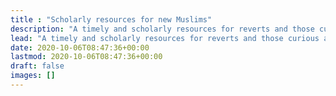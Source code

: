 ```yaml
---
title : "Scholarly resources for new Muslims"
description: "A timely and scholarly resources for reverts and those curious about Islam. NewMuslims aims to address all misconceptions about Islam and its relation to Christianity and Judaism."
lead: "A timely and scholarly resources for reverts and those curious about Islam. NewMuslims aims to address all misconceptions about Islam and its relation to Christianity and Judaism."
date: 2020-10-06T08:47:36+00:00
lastmod: 2020-10-06T08:47:36+00:00
draft: false
images: []
---
```

